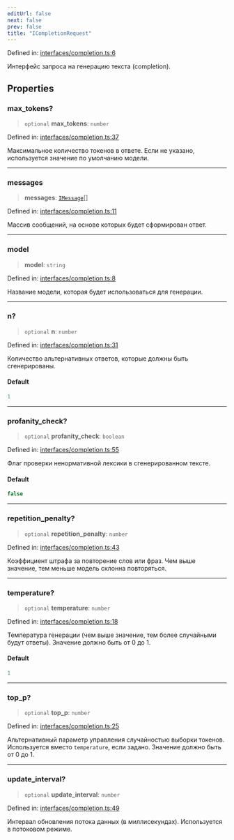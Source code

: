 ```yaml
---
editUrl: false
next: false
prev: false
title: "ICompletionRequest"
---
```


Defined in: [interfaces/completion.ts:6](https://github.com/zloishavrin/gigachat-node/blob/e4979e32ddc2949d9760d858c52af965f28aafee/src/interfaces/completion.ts#L6)

Интерфейс запроса на генерацию текста (completion).

## Properties

### max\_tokens?

> `optional` **max\_tokens**: `number`

Defined in: [interfaces/completion.ts:37](https://github.com/zloishavrin/gigachat-node/blob/e4979e32ddc2949d9760d858c52af965f28aafee/src/interfaces/completion.ts#L37)

Максимальное количество токенов в ответе.
Если не указано, используется значение по умолчанию модели.

***

### messages

> **messages**: [`IMessage`](/api/interfaces/message/interfaces/imessage/)[]

Defined in: [interfaces/completion.ts:11](https://github.com/zloishavrin/gigachat-node/blob/e4979e32ddc2949d9760d858c52af965f28aafee/src/interfaces/completion.ts#L11)

Массив сообщений, на основе которых будет сформирован ответ.

***

### model

> **model**: `string`

Defined in: [interfaces/completion.ts:8](https://github.com/zloishavrin/gigachat-node/blob/e4979e32ddc2949d9760d858c52af965f28aafee/src/interfaces/completion.ts#L8)

Название модели, которая будет использоваться для генерации.

***

### n?

> `optional` **n**: `number`

Defined in: [interfaces/completion.ts:31](https://github.com/zloishavrin/gigachat-node/blob/e4979e32ddc2949d9760d858c52af965f28aafee/src/interfaces/completion.ts#L31)

Количество альтернативных ответов, которые должны быть сгенерированы.

#### Default

```ts
1
```

***

### profanity\_check?

> `optional` **profanity\_check**: `boolean`

Defined in: [interfaces/completion.ts:55](https://github.com/zloishavrin/gigachat-node/blob/e4979e32ddc2949d9760d858c52af965f28aafee/src/interfaces/completion.ts#L55)

Флаг проверки ненормативной лексики в сгенерированном тексте.

#### Default

```ts
false
```

***

### repetition\_penalty?

> `optional` **repetition\_penalty**: `number`

Defined in: [interfaces/completion.ts:43](https://github.com/zloishavrin/gigachat-node/blob/e4979e32ddc2949d9760d858c52af965f28aafee/src/interfaces/completion.ts#L43)

Коэффициент штрафа за повторение слов или фраз.
Чем выше значение, тем меньше модель склонна повторяться.

***

### temperature?

> `optional` **temperature**: `number`

Defined in: [interfaces/completion.ts:18](https://github.com/zloishavrin/gigachat-node/blob/e4979e32ddc2949d9760d858c52af965f28aafee/src/interfaces/completion.ts#L18)

Температура генерации (чем выше значение, тем более случайными будут ответы).
Значение должно быть от 0 до 1.

#### Default

```ts
1
```

***

### top\_p?

> `optional` **top\_p**: `number`

Defined in: [interfaces/completion.ts:25](https://github.com/zloishavrin/gigachat-node/blob/e4979e32ddc2949d9760d858c52af965f28aafee/src/interfaces/completion.ts#L25)

Альтернативный параметр управления случайностью выборки токенов.
Используется вместо `temperature`, если задано.
Значение должно быть от 0 до 1.

***

### update\_interval?

> `optional` **update\_interval**: `number`

Defined in: [interfaces/completion.ts:49](https://github.com/zloishavrin/gigachat-node/blob/e4979e32ddc2949d9760d858c52af965f28aafee/src/interfaces/completion.ts#L49)

Интервал обновления потока данных (в миллисекундах).
Используется в потоковом режиме.
